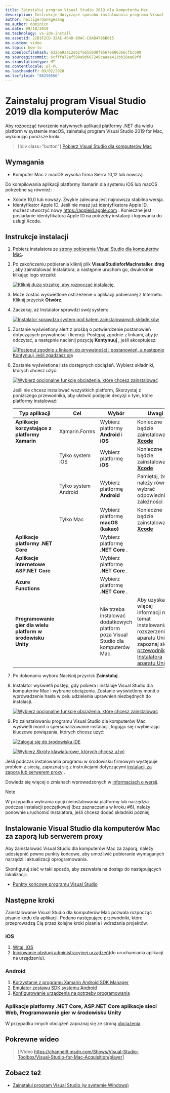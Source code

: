 ```yaml
---
title: Zainstaluj program Visual Studio 2019 dla komputerów Mac
description: Instrukcje dotyczące sposobu instalowania programu Visual Studio 2019 for Mac oraz dodatkowych składników wymaganych do tworzenia aplikacji na wiele platform.
author: heiligerdankgesang
ms.author: dominicn
ms.date: 09/18/2019
ms.technology: vs-ide-install
ms.assetid: 22B1F2CD-32AE-464D-80AC-C8AB4786B015
ms.custom: video
ms.topic: how-to
ms.openlocfilehash: 632ba9aa12eb1fa6550d0f9567e686366cfbcb00
ms.sourcegitcommit: 6cfffa72af599a9d667249caaaa411bb28ea69fd
ms.translationtype: MT
ms.contentlocale: pl-PL
ms.lasthandoff: 09/02/2020
ms.locfileid: "88250556"
---
```

# <a name="install-visual-studio-2019-for-mac"></a>Zainstaluj program Visual Studio 2019 dla komputerów Mac

Aby rozpocząć tworzenie natywnych aplikacji platformy .NET dla wielu platform w systemie macOS, zainstaluj program Visual Studio 2019 for Mac, wykonując poniższe kroki.

 > [!div class="button"]
 > [Pobierz Visual Studio dla komputerów Mac](https://visualstudio.microsoft.com/vs/mac/)

## <a name="requirements"></a>Wymagania

- Komputer Mac z macOS wysoka firma Sierra 10,12 lub nowszą.

Do kompilowania aplikacji platformy Xamarin dla systemu iOS lub macOS potrzebne są również:

- Xcode 10,0 lub nowszy. Zwykle zalecana jest najnowsza stabilna wersja.
- Identyfikator Apple ID. Jeśli nie masz już identyfikatora Apple ID, możesz utworzyć nowy https://appleid.apple.com . Konieczne jest posiadanie identyfikatora Apple ID na potrzeby instalacji i logowania do usługi Xcode.

## <a name="installation-instructions"></a>Instrukcje instalacji

1. Pobierz instalatora ze [strony pobierania Visual Studio dla komputerów Mac](https://visualstudio.microsoft.com/vs/mac/).
2. Po zakończeniu pobierania kliknij plik **VisualStudioforMacInstaller. dmg** , aby zainstalować Instalatora, a następnie uruchom go, dwukrotnie klikając logo strzałki:

    [![Kliknij dużą strzałkę, aby rozpocząć instalację.](media/install-installer-sml.png)](media/install-installer.png#lightbox)

3. Może zostać wyświetlone ostrzeżenie o aplikacji pobieranej z Internetu. Kliknij przycisk **Otwórz**.
4. Zaczekaj, aż Instalator sprawdzi swój system:

    [![Instalator sprawdza system pod kątem zainstalowanych składników](media/install-checking-sml.png)](media/install-checking.png#lightbox)

5. Zostanie wyświetlony alert z prośbą o potwierdzenie postanowień dotyczących prywatności i licencji. Postępuj zgodnie z linkami, aby je odczytać, a następnie naciśnij pozycję **Kontynuuj** , jeśli akceptujesz:

    [![Postępuj zgodnie z linkami do prywatności i postanowień, a następnie Kontynuuj, jeśli zgadzasz się](media/install-privacy.png)](media/install-privacy.png#lightbox)

6. Zostanie wyświetlona lista dostępnych obciążeń. Wybierz składniki, których chcesz użyć:

    [![Wybierz opcjonalne funkcje obciążenia, które chcesz zainstalować](media/install-selection.png)](media/install-selection.png#lightbox)

   Jeśli nie chcesz instalować wszystkich platform, Skorzystaj z poniższego przewodnika, aby ułatwić podjęcie decyzji o tym, które platformy instalować:

   |Typ aplikacji  |Cel  |Wybór  |Uwagi  |
   |---------|---------|---------|---------|
   |**Aplikacje korzystające z platformy Xamarin**| Xamarin.Forms|Wybierz platformy **Android** i **iOS** |Konieczne będzie zainstalowanie [ **Xcode**](https://developer.apple.com/xcode/) |
   ||Tylko system iOS|Wybierz platformę **iOS**|Konieczne będzie zainstalowanie [ **Xcode**](https://developer.apple.com/xcode/)|
   ||Tylko system Android|Wybierz platformę **Android**|Pamiętaj, że należy również wybrać odpowiednie zależności|
   ||Tylko Mac|Wybierz platformę **macOS (kakao)**|Konieczne będzie zainstalowanie [ **Xcode**](https://developer.apple.com/xcode/)|
   |**Aplikacje platformy .NET Core**|         |Wybierz platformę **.NET Core** .|         |
   |**Aplikacje internetowe ASP.NET Core**|         |Wybierz platformę **.NET Core** .|         |
   |**Azure Functions**|         |Wybierz platformę **.NET Core** .|         |
   |**Programowanie gier dla wielu platform w środowisku Unity**|         |Nie trzeba instalować dodatkowych platform poza Visual Studio dla komputerów Mac.| Aby uzyskać więcej informacji na temat instalowania rozszerzenia aparatu Unity, zapoznaj się z [przewodnikiem Instalatora aparatu Unity](/visualstudio/mac/setup-vsmac-tools-unity) .|

7. Po dokonaniu wyboru Naciśnij przycisk **Zainstaluj** .
8. Instalator wyświetli postęp, gdy pobiera i instaluje Visual Studio dla komputerów Mac i wybrane obciążenia. Zostanie wyświetlony monit o wprowadzenie hasła w celu udzielenia uprawnień niezbędnych do instalacji.

    [![Wybierz opcjonalne funkcje obciążenia, które chcesz zainstalować](media/installation-progress.png)](media/installation-progress.png#lightbox)

9. Po zainstalowaniu programu Visual Studio dla komputerów Mac wyświetli monit o spersonalizowanie instalacji, logując się i wybierając kluczowe powiązania, których chcesz użyć:

    [![Zaloguj się do środowiska IDE](media/ide-tour-2019-start-signin.png)](media/ide-tour-2019-start-signin.png#lightbox)

    [![Wybierz Skróty klawiaturowe, których chcesz użyć](media/ide-tour-2019-keyboard-shortcut.png)](media/ide-tour-2019-keyboard-shortcut.png#lightbox)

Jeśli podczas instalowania programu w środowisku firmowym występuje problem z siecią, zapoznaj się z instrukcjami dotyczącymi [instalacji za zaporą lub serwerem proxy](/visualstudio/mac/installation#install-visual-studio-for-mac-behind-a-firewall-or-proxy-server) .

Dowiedz się więcej o zmianach wprowadzonych w [informacjach o wersji](/visualstudio/releasenotes/vs2019-mac-relnotes).

> [!NOTE]
> W przypadku wybrania opcji nieinstalowania platformy lub narzędzia podczas instalacji początkowej (bez zaznaczania w kroku #6), należy ponownie uruchomić Instalatora, jeśli chcesz dodać składniki później.

## <a name="install-visual-studio-for-mac-behind-a-firewall-or-proxy-server"></a>Instalowanie Visual Studio dla komputerów Mac za zaporą lub serwerem proxy

Aby zainstalować Visual Studio dla komputerów Mac za zaporą, należy udostępnić pewne punkty końcowe, aby umożliwić pobieranie wymaganych narzędzi i aktualizacji oprogramowania.

Skonfiguruj sieć w taki sposób, aby zezwalała na dostęp do następujących lokalizacji:

- [Punkty końcowe programu Visual Studio](/visualstudio/mac/install-behind-a-firewall-or-proxy-server)

## <a name="next-steps"></a>Następne kroki

Zainstalowanie Visual Studio dla komputerów Mac pozwala rozpocząć pisanie kodu dla aplikacji. Podano następujące przewodniki, które przeprowadzą Cię przez kolejne kroki pisania i wdrażania projektów.

### <a name="ios"></a>iOS

1. [Witaj, iOS](https://developer.xamarin.com/guides/ios/getting_started/hello,_iOS/)
2. [Inicjowanie obsługi administracyjnej urządzeń](https://developer.xamarin.com/guides/ios/getting_started/installation/device_provisioning)(do uruchamiania aplikacji na urządzeniu).

### <a name="android"></a>Android

1. [Korzystanie z programu Xamarin Android SDK Manager](https://developer.xamarin.com/guides/android/getting_started/installation/android-sdk/?ide=xs)
2. [Emulator zestawu SDK systemu Android](https://developer.xamarin.com/guides/android/getting_started/installation/android-emulator/)
4. [Konfigurowanie urządzenia na potrzeby programowania](https://developer.xamarin.com/guides/android/getting_started/installation/set_up_device_for_development/)

### <a name="net-core-apps-aspnet-core-web-apps-unity-game-development"></a>Aplikacje platformy .NET Core, ASP.NET Core aplikacje sieci Web, Programowanie gier w środowisku Unity

W przypadku innych obciążeń zapoznaj się ze stroną [obciążenia](workloads.md) .

## <a name="related-video"></a>Pokrewne wideo

> [!Video https://channel9.msdn.com/Shows/Visual-Studio-Toolbox/Visual-Studio-for-Mac-Acquisition/player]

## <a name="see-also"></a>Zobacz też

- [Zainstaluj program Visual Studio (w systemie Windows)](/visualstudio/install/install-visual-studio)
